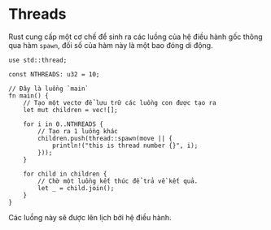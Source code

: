 # Threads

Rust cung cấp một cơ chế để sinh ra các luồng của hệ điều hành gốc thông qua hàm `spawn`, đối số của hàm này là một bao đóng di động.

```rust,editable
use std::thread;

const NTHREADS: u32 = 10;

// Đây là luồng `main`
fn main() {
    // Tạo một vectơ để lưu trữ các luồng con được tạo ra
    let mut children = vec![];

    for i in 0..NTHREADS {
        // Tạo ra 1 luồng khác
        children.push(thread::spawn(move || {
            println!("this is thread number {}", i);
        }));
    }

    for child in children {
        // Chờ một luồng kết thúc để trả về kết quả.
        let _ = child.join();
    }
}
```

Các luồng này sẽ được lên lịch bởi hệ điều hành.
